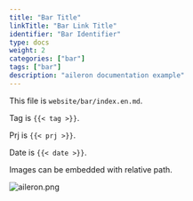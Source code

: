 ```yaml
---
title: "Bar Title"
linkTitle: "Bar Link Title"
identifier: "Bar Identifier"
type: docs
weight: 2
categories: ["bar"]
tags: ["bar"]
description: "aileron documentation example"
---
```


This file is `website/bar/index.en.md`.

Tag is `{{< tag >}}`.

Prj is `{{< prj >}}`.

Date is `{{< date >}}`.

Images can be embedded with relative path.

![aileron.png](aileron.png)
